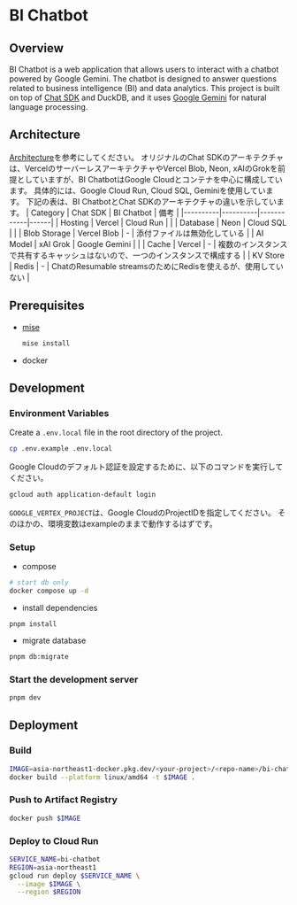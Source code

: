 # BI Chatbot

## Overview
BI Chatbot is a web application that allows users to interact with a chatbot powered by Google Gemini. The chatbot is designed to answer questions related to business intelligence (BI) and data analytics.
This project is built on top of [Chat SDK](https://github.com/vercel/ai-chatbot) and DuckDB, and it uses [Google Gemini](https://ai.google.dev/) for natural language processing.

## Architecture
[Architecture](https://chat-sdk.dev/docs/getting-started/architecture)を参考にしてください。
オリジナルのChat SDKのアーキテクチャは、VercelのサーバーレスアーキテクチャやVercel Blob, Neon, xAIのGrokを前提としていますが、BI ChatbotはGoogle Cloudとコンテナを中心に構成しています。
具体的には、Google Cloud Run, Cloud SQL, Geminiを使用しています。
下記の表は、BI ChatbotとChat SDKのアーキテクチャの違いを示しています。
| Category | Chat SDK | BI Chatbot | 備考 |
|----------|----------|------------|------|
| Hosting  | Vercel   | Cloud Run | |
| Database | Neon     | Cloud SQL  | |
| Blob Storage | Vercel Blob | - | 添付ファイルは無効化している |
| AI Model | xAI Grok | Google Gemini | |
| Cache | Vercel | - | 複数のインスタンスで共有するキャッシュはないので、一つのインスタンスで構成する |
| KV Store | Redis | - | ChatのResumable streamsのためにRedisを使えるが、使用していない |

## Prerequisites
- [mise](https://mise.jdx.dev/)

    ```bash
    mise install
    ```

- docker

## Development
### Environment Variables
Create a `.env.local` file in the root directory of the project.
```bash
cp .env.example .env.local
```

Google Cloudのデフォルト認証を設定するために、以下のコマンドを実行してください。
```bash
gcloud auth application-default login
```

`GOOGLE_VERTEX_PROJECT`は、Google CloudのProjectIDを指定してください。
そのほかの、環境変数はexampleのままで動作するはずです。

### Setup

- compose
```bash
# start db only
docker compose up -d
```

- install dependencies
```
pnpm install
```

- migrate database
```bash
pnpm db:migrate
```

### Start the development server
```bash
pnpm dev
```

## Deployment
### Build

```bash
IMAGE=asia-northeast1-docker.pkg.dev/<your-project>/<repo-name>/bi-chatbot:latest
docker build --platform linux/amd64 -t $IMAGE .
```
### Push to Artifact Registry
```bash
docker push $IMAGE
```

### Deploy to Cloud Run
```bash
SERVICE_NAME=bi-chatbot
REGION=asia-northeast1
gcloud run deploy $SERVICE_NAME \
  --image $IMAGE \
  --region $REGION
```

